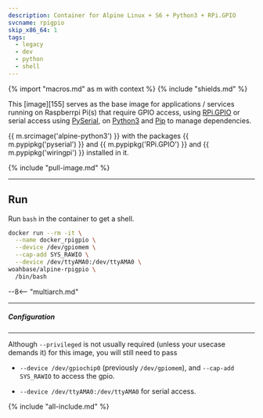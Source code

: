 ```yaml
---
description: Container for Alpine Linux + S6 + Python3 + RPi.GPIO
svcname: rpigpio
skip_x86_64: 1
tags:
  - legacy
  - dev
  - python
  - shell
---
```


{% import "macros.md" as m with context %}
{% include "shields.md" %}

This [image][155] serves as the base image for applications
/ services running on Raspberrpi Pi(s) that require GPIO
access, using [RPi.GPIO][7] or serial access using
[PySerial][8], on [Python3][2] and [Pip][3] to manage
dependencies.

{{ m.srcimage('alpine-python3') }} with the packages {{
m.pypipkg('pyserial') }} and {{ m.pypipkg('RPi.GPIO') }}
and {{ m.pypipkg('wiringpi') }} installed in it.

{% include "pull-image.md" %}

---
Run
---

Run `bash` in the container to get a shell.

``` sh
docker run --rm -it \
  --name docker_rpigpio \
  --device /dev/gpiomem \
  --cap-add SYS_RAWIO \
  --device /dev/ttyAMA0:/dev/ttyAMA0 \
woahbase/alpine-rpigpio \
  /bin/bash
```

--8<-- "multiarch.md"

---
##### Configuration
---

Although `--privileged` is not usually required (unless your
usecase demands it) for this image, you will still need to pass

* `--device /dev/gpiochip0` (previously `/dev/gpiomem`), and
  `--cap-add SYS_RAWIO` to access the gpio.

* `--device /dev/ttyAMA0:/dev/ttyAMA0` for serial access.

[2]: https://www.python.org/
[3]: https://pypi.python.org/pypi/pip
[4]: https://pypi.python.org/pypi/RPi.GPIO
[5]: https://pypi.python.org/pypi/pyserial
[6]: https://pkgs.alpinelinux.org/packages?name=wiringpi
[7]: https://sourceforge.net/projects/raspberry-gpio-python/
[8]: https://github.com/pyserial/pyserial

{% include "all-include.md" %}
